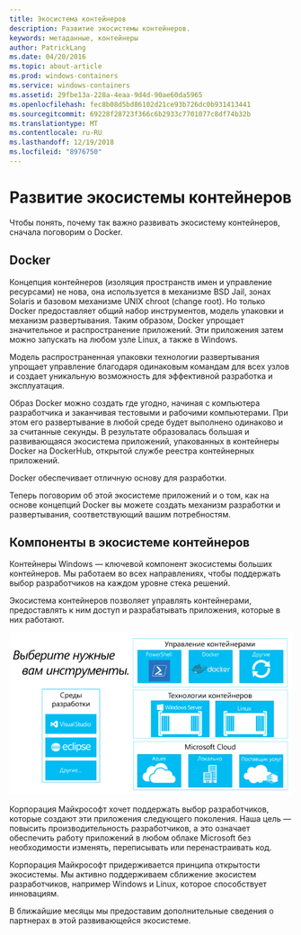 ```yaml
---
title: Экосистема контейнеров
description: Развитие экосистемы контейнеров.
keywords: метаданные, контейнеры
author: PatrickLang
ms.date: 04/20/2016
ms.topic: about-article
ms.prod: windows-containers
ms.service: windows-containers
ms.assetid: 29fbe13a-228a-4eaa-9d4d-90ae60da5965
ms.openlocfilehash: fec8b08d5bd86102d21ce93b726dc0b931413441
ms.sourcegitcommit: 69228f28723f366c6b2933c7701077c8df74b32b
ms.translationtype: MT
ms.contentlocale: ru-RU
ms.lasthandoff: 12/19/2018
ms.locfileid: "8976750"
---
```

# <a name="building-a-container-ecosystem"></a>Развитие экосистемы контейнеров

Чтобы понять, почему так важно развивать экосистему контейнеров, сначала поговорим о Docker.

## <a name="docker"></a>Docker

Концепция контейнеров (изоляция пространств имен и управление ресурсами) не нова, она используется в механизме BSD Jail, зонах Solaris и базовом механизме UNIX chroot (change root).   Но только Docker предоставляет общий набор инструментов, модель упаковки и механизм развертывания.  Таким образом, Docker упрощает значительное и распространение приложений.  Эти приложения затем можно запускать на любом узле Linux, а также в Windows.

Модель распространенная упаковки технологии развертывания упрощает управление благодаря одинаковым командам для всех узлов и создает уникальную возможность для эффективной разработка и эксплуатация.

Образ Docker можно создать где угодно, начиная с компьютера разработчика и заканчивая тестовыми и рабочими компьютерами. При этом его развертывание в любой среде будет выполнено одинаково и за считанные секунды. В результате образовалась большая и развивающаяся экосистема приложений, упакованных в контейнеры Docker на DockerHub, открытой службе реестра контейнерных приложений.

Docker обеспечивает отличную основу для разработки.

Теперь поговорим об этой экосистеме приложений и о том, как на основе концепций Docker вы можете создать механизм разработки и развертывания, соответствующий вашим потребностям.

## <a name="components-in-a-container-ecosystem"></a>Компоненты в экосистеме контейнеров

Контейнеры Windows — ключевой компонент экосистемы больших контейнеров. Мы работаем во всех направлениях, чтобы поддержать выбор разработчиков на каждом уровне стека решений.

Экосистема контейнеров позволяет управлять контейнерами, предоставлять к ним доступ и разрабатывать приложения, которые в них работают.

![](media/containerEcosystem.png)

Корпорация Майкрософт хочет поддержать выбор разработчиков, которые создают эти приложения следующего поколения.  Наша цель — повысить производительность разработчиков, а это означает обеспечить работу приложений в любом облаке Microsoft без необходимости изменять, переписывать или перенастраивать код.

Корпорация Майкрософт придерживается принципа открытости экосистемы.  Мы активно поддерживаем сближение экосистем разработчиков, например Windows и Linux, которое способствует инновациям.

В ближайшие месяцы мы предоставим дополнительные сведения о партнерах в этой развивающейся экосистеме.
